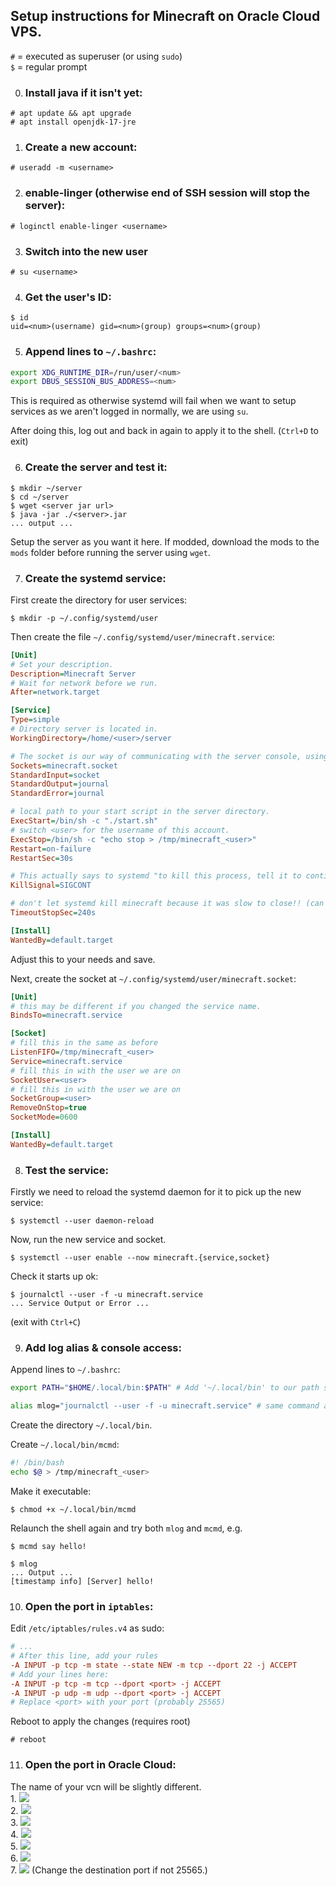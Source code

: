 ## Setup instructions for Minecraft on Oracle Cloud VPS.

`#` = executed as superuser (or using `sudo`) \
`$` = regular prompt

0. ### Install java if it isn't yet:

```
# apt update && apt upgrade
# apt install openjdk-17-jre
```

1. ### Create a new account:

```
# useradd -m <username>
```

2. ### **enable-linger** (otherwise end of SSH session will stop the server):

```
# loginctl enable-linger <username>
```

3. ### Switch into the new user

```
# su <username>
```

4. ### Get the user's ID:

```
$ id
uid=<num>(username) gid=<num>(group) groups=<num>(group)
```

5. ### Append lines to `~/.bashrc`:

```bash
export XDG_RUNTIME_DIR=/run/user/<num>
export DBUS_SESSION_BUS_ADDRESS=<num>
```
This is required as otherwise systemd will fail when we want to setup services as we aren't logged in normally, we are using `su`.

After doing this, log out and back in again to apply it to the shell. (`Ctrl+D` to exit)

6. ### Create the server and test it:

```
$ mkdir ~/server
$ cd ~/server
$ wget <server jar url>
$ java -jar ./<server>.jar
... output ...
```
Setup the server as you want it here. If modded, download the mods to the `mods` folder before running the server using `wget`.

7. ### Create the systemd service:

First create the directory for user services:
```
$ mkdir -p ~/.config/systemd/user
```

Then create the file `~/.config/systemd/user/minecraft.service`:
```ini
[Unit]
# Set your description.
Description=Minecraft Server
# Wait for network before we run.
After=network.target

[Service]
Type=simple
# Directory server is located in.
WorkingDirectory=/home/<user>/server

# The socket is our way of communicating with the server console, using 'mcmd' later.
Sockets=minecraft.socket
StandardInput=socket
StandardOutput=journal
StandardError=journal

# local path to your start script in the server directory.
ExecStart=/bin/sh -c "./start.sh"
# switch <user> for the username of this account.
ExecStop=/bin/sh -c "echo stop > /tmp/minecraft_<user>"
Restart=on-failure
RestartSec=30s

# This actually says to systemd "to kill this process, tell it to continue running. We do this as minecraft handles shutdown via the 'stop' command and won't shut down right if we kill it.
KillSignal=SIGCONT

# don't let systemd kill minecraft because it was slow to close!! (can further raise this or set to 'infinity')
TimeoutStopSec=240s

[Install]
WantedBy=default.target
```
Adjust this to your needs and save.

Next, create the socket at `~/.config/systemd/user/minecraft.socket`:
```ini
[Unit]
# this may be different if you changed the service name.
BindsTo=minecraft.service

[Socket]
# fill this in the same as before
ListenFIFO=/tmp/minecraft_<user>
Service=minecraft.service
# fill this in with the user we are on
SocketUser=<user>
# fill this in with the user we are on
SocketGroup=<user>
RemoveOnStop=true
SocketMode=0600

[Install]
WantedBy=default.target
```

8. ### Test the service:

Firstly we need to reload the systemd daemon for it to pick up the new service:
```
$ systemctl --user daemon-reload
```

Now, run the new service and socket.
```
$ systemctl --user enable --now minecraft.{service,socket}
```

Check it starts up ok:
```
$ journalctl --user -f -u minecraft.service
... Service Output or Error ...
```
(exit with `Ctrl+C`)

9. ### Add log alias & console access:

Append lines to `~/.bashrc`:
```bash
export PATH="$HOME/.local/bin:$PATH" # Add '~/.local/bin' to our path so we can put our own executables there.

alias mlog="journalctl --user -f -u minecraft.service" # same command as earlier, just lets us run it by typing 'mlog'.
```

Create the directory `~/.local/bin`.

Create `~/.local/bin/mcmd`:
```bash
#! /bin/bash
echo $@ > /tmp/minecraft_<user>
```
Make it executable:
```
$ chmod +x ~/.local/bin/mcmd
```

Relaunch the shell again and try both `mlog` and `mcmd`, e.g.
```
$ mcmd say hello!
```
```
$ mlog
... Output ...
[timestamp info] [Server] hello!
```


10. ### Open the port in `iptables`:

Edit `/etc/iptables/rules.v4` as sudo:
```ini
# ...
# After this line, add your rules
-A INPUT -p tcp -m state --state NEW -m tcp --dport 22 -j ACCEPT
# Add your lines here:
-A INPUT -p tcp -m tcp --dport <port> -j ACCEPT
-A INPUT -p udp -m udp --dport <port> -j ACCEPT
# Replace <port> with your port (probably 25565)
```

Reboot to apply the changes (requires root)
```
# reboot
```

11. ### Open the port in Oracle Cloud:

The name of your vcn will be slightly different. \
    1. <img src="img/hamburger.png"> \
    2. <img src="img/Virtual_cloud_networks.png"> \
    3. <img src="img/vcn.png"> \
    4. <img src="img/subnet.png"> \
    5. <img src="img/Security_List.png"> \
    6. <img src="img/Add_Rule.png"> \
    7. <img src="img/Rule_Example.png"> (Change the destination port if not 25565.)
